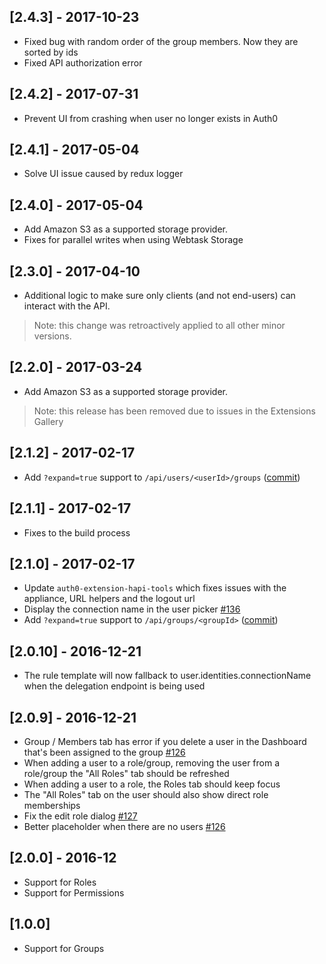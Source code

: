 ## [2.4.3] - 2017-10-23

- Fixed bug with random order of the group members. Now they are sorted by ids
- Fixed API authorization error

## [2.4.2] - 2017-07-31

- Prevent UI from crashing when user no longer exists in Auth0

## [2.4.1] - 2017-05-04

- Solve UI issue caused by redux logger

## [2.4.0] - 2017-05-04

- Add Amazon S3 as a supported storage provider.
- Fixes for parallel writes when using Webtask Storage

## [2.3.0] - 2017-04-10

- Additional logic to make sure only clients (and not end-users) can interact with the API.

> Note: this change was retroactively applied to all other minor versions.

## [2.2.0] - 2017-03-24

- Add Amazon S3 as a supported storage provider.

> Note: this release has been removed due to issues in the Extensions Gallery

## [2.1.2] - 2017-02-17

- Add `?expand=true` support to `/api/users/<userId>/groups` ([commit](https://github.com/auth0/auth0-authorization-extension/commit/8d4771dcb42317b9d314592b1f573e6951a84274))

## [2.1.1] - 2017-02-17

- Fixes to the build process

## [2.1.0] - 2017-02-17

- Update `auth0-extension-hapi-tools` which fixes issues with the appliance, URL helpers and the logout url
- Display the connection name in the user picker [#136](https://github.com/auth0/auth0-authorization-extension/pull/136)
- Add `?expand=true` support to `/api/groups/<groupId>` ([commit](https://github.com/auth0/auth0-authorization-extension/commit/87463b12ad7529cdca7a65538b0951eb1c5b52e8))

## [2.0.10] - 2016-12-21

- The rule template will now fallback to user.identities.connectionName when the delegation endpoint is being used

## [2.0.9] - 2016-12-21

- Group / Members tab has error if you delete a user in the Dashboard that's been assigned to the group [#126](https://github.com/auth0/auth0-authorization-extension/issues/123)
- When adding a user to a role/group, removing the user from a role/group the "All Roles" tab should be refreshed
- When adding a user to a role, the Roles tab should keep focus
- The "All Roles" tab on the user should also show direct role memberships
- Fix the edit role dialog [#127](https://github.com/auth0/auth0-authorization-extension/pull/127)
- Better placeholder when there are no users [#126](https://github.com/auth0/auth0-authorization-extension/issues/126)

## [2.0.0] - 2016-12

- Support for Roles
- Support for Permissions

## [1.0.0]

- Support for Groups
